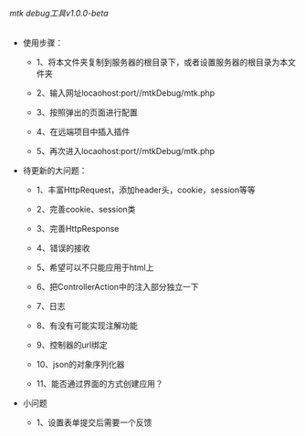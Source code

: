 ###### mtk debug工具v1.0.0-beta

* 使用步骤：

  * 1、将本文件夹复制到服务器的根目录下，或者设置服务器的根目录为本文件夹

  * 2、输入网址locaohost:port//mtkDebug/mtk.php
  * 3、按照弹出的页面进行配置
  * 4、在远端项目中插入插件
  * 5、再次进入locaohost:port//mtkDebug/mtk.php

* 待更新的大问题：

  * 1、丰富HttpRequest，添加header头，cookie，session等等

  * 2、完善cookie、session类

  * 3、完善HttpResponse

  * 4、错误的接收

  * 5、希望可以不只能应用于html上

  * 6、把ControllerAction中的注入部分独立一下

  * 7、日志

  * 8、有没有可能实现注解功能

  * 9、控制器的url绑定

  * 10、json的对象序列化器
  * 11、能否通过界面的方式创建应用？

* 小问题

  * 1、设置表单提交后需要一个反馈
